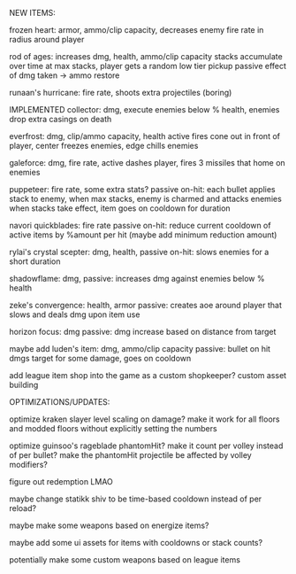 ﻿NEW ITEMS:

frozen heart: armor, ammo/clip capacity, decreases enemy fire rate in radius around player

rod of ages: increases dmg, health, ammo/clip capacity
	stacks accumulate over time
	at max stacks, player gets a random low tier pickup
	passive effect of dmg taken -> ammo restore
	
runaan's hurricane: fire rate, shoots extra projectiles (boring)

IMPLEMENTED collector: dmg, execute enemies below % health, enemies drop extra casings on death

everfrost: dmg, clip/ammo capacity, health
	active fires cone out in front of player, center freezes enemies, edge chills enemies

galeforce: dmg, fire rate, active dashes player, fires 3 missiles that home on enemies

puppeteer: fire rate, some extra stats?
    passive on-hit: each bullet applies stack to enemy, when max stacks, enemy is charmed and attacks enemies
	when stacks take effect, item goes on cooldown for duration

navori quickblades: fire rate
	passive on-hit: reduce current cooldown of active items by %amount per hit
	(maybe add minimum reduction amount)

rylai's crystal scepter: dmg, health,
	passive on-hit: slows enemies for a short duration

shadowflame: dmg,
	passive: increases dmg against enemies below % health

zeke's convergence: health, armor
	passive: creates aoe around player that slows and deals dmg upon item use

horizon focus: dmg
	passive: dmg increase based on distance from target

maybe add luden's item:
	dmg, ammo/clip capacity
	passive: bullet on hit dmgs target for some damage, goes on cooldown

add league item shop into the game as a custom shopkeeper?
	custom asset building

OPTIMIZATIONS/UPDATES:

optimize kraken slayer level scaling on damage? 
	make it work for all floors and modded floors without explicitly setting the numbers

optimize guinsoo's rageblade phantomHit?
	make it count per volley instead of per bullet?
	make the phantomHit projectile be affected by volley modifiers?

figure out redemption LMAO

maybe change statikk shiv to be time-based cooldown instead of per reload?

maybe make some weapons based on energize items?

maybe add some ui assets for items with cooldowns or stack counts?

potentially make some custom weapons based on league items
	